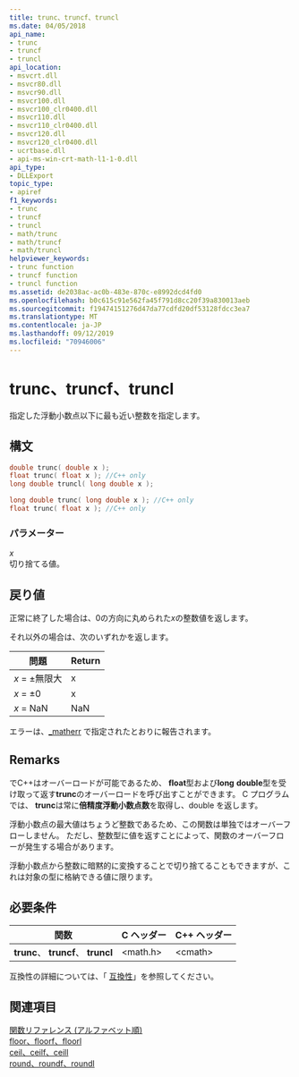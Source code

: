 ```yaml
---
title: trunc、truncf、truncl
ms.date: 04/05/2018
api_name:
- trunc
- truncf
- truncl
api_location:
- msvcrt.dll
- msvcr80.dll
- msvcr90.dll
- msvcr100.dll
- msvcr100_clr0400.dll
- msvcr110.dll
- msvcr110_clr0400.dll
- msvcr120.dll
- msvcr120_clr0400.dll
- ucrtbase.dll
- api-ms-win-crt-math-l1-1-0.dll
api_type:
- DLLExport
topic_type:
- apiref
f1_keywords:
- trunc
- truncf
- truncl
- math/trunc
- math/truncf
- math/truncl
helpviewer_keywords:
- trunc function
- truncf function
- truncl function
ms.assetid: de2038ac-ac0b-483e-870c-e8992dcd4fd0
ms.openlocfilehash: b0c615c91e562fa45f791d8cc20f39a830013aeb
ms.sourcegitcommit: f19474151276d47da77cdfd20df53128fdcc3ea7
ms.translationtype: MT
ms.contentlocale: ja-JP
ms.lasthandoff: 09/12/2019
ms.locfileid: "70946006"
---
```

# <a name="trunc-truncf-truncl"></a>trunc、truncf、truncl

指定した浮動小数点以下に最も近い整数を指定します。

## <a name="syntax"></a>構文

```C
double trunc( double x );
float trunc( float x ); //C++ only
long double truncl( long double x );
```

```cpp
long double trunc( long double x ); //C++ only
float trunc( float x ); //C++ only
```

### <a name="parameters"></a>パラメーター

*x*<br/>
切り捨てる値。

## <a name="return-value"></a>戻り値

正常に終了した場合は、0の方向に丸められた*x*の整数値を返します。

それ以外の場合は、次のいずれかを返します。

|問題|Return|
|-----------|------------|
|*x* = ±無限大|x|
|*x* = ±0|x|
|*x* = NaN|NaN|

エラーは、[_matherr](matherr.md) で指定されたとおりに報告されます。

## <a name="remarks"></a>Remarks

でC++はオーバーロードが可能であるため、 **float**型および**long** **double**型を受け取って返す**trunc**のオーバーロードを呼び出すことができます。 C プログラムでは、 **trunc**は常に**倍精度浮動小数点数**を取得し、double を返します。

浮動小数点の最大値はちょうど整数であるため、この関数は単独ではオーバーフローしません。 ただし、整数型に値を返すことによって、関数のオーバーフローが発生する場合があります。

浮動小数点から整数に暗黙的に変換することで切り捨てることもできますが、これは対象の型に格納できる値に限ります。

## <a name="requirements"></a>必要条件

|関数|C ヘッダー|C++ ヘッダー|
|--------------|--------------|------------------|
|**trunc**、 **truncf**、 **truncl**|\<math.h>|\<cmath>|

互換性の詳細については、「 [互換性](../../c-runtime-library/compatibility.md)」を参照してください。

## <a name="see-also"></a>関連項目

[関数リファレンス (アルファベット順)](crt-alphabetical-function-reference.md)<br/>
[floor、floorf、floorl](floor-floorf-floorl.md)<br/>
[ceil、ceilf、ceill](ceil-ceilf-ceill.md)<br/>
[round、roundf、roundl](round-roundf-roundl.md)<br/>
